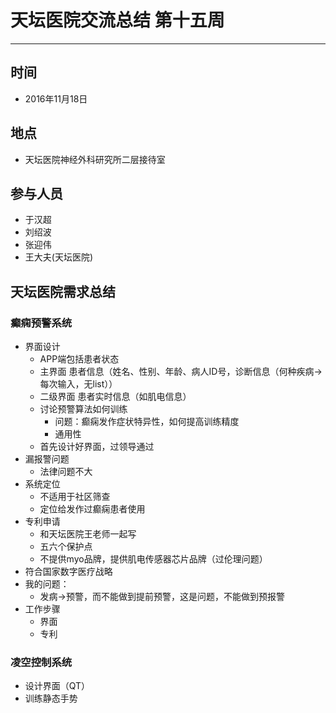 # 天坛医院交流总结 第十五周 #

----------
## 时间 ##
- 2016年11月18日
## 地点 ##
- 天坛医院神经外科研究所二层接待室
## 参与人员 ##
- 于汉超
- 刘绍波
- 张迎伟
- 王大夫(天坛医院)
## 天坛医院需求总结 ##
### 癫痫预警系统 ###
- 界面设计
	- APP端包括患者状态
	- 主界面 患者信息（姓名、性别、年龄、病人ID号，诊断信息（何种疾病->每次输入，无list））
	- 二级界面 患者实时信息（如肌电信息）
	- 讨论预警算法如何训练
		- 问题：癫痫发作症状特异性，如何提高训练精度
		- 通用性
	- 首先设计好界面，过领导通过
- 漏报警问题
	- 法律问题不大
- 系统定位
	- 不适用于社区筛查
	- 定位给发作过癫痫患者使用
- 专利申请
	- 和天坛医院王老师一起写
	- 五六个保护点
	- 不提供myo品牌，提供肌电传感器芯片品牌（过伦理问题）
- 符合国家数字医疗战略
- 我的问题：
	- 发病->预警，而不能做到提前预警，这是问题，不能做到预报警
- 工作步骤
	- 界面
	- 专利
### 凌空控制系统 ###
- 设计界面（QT）
- 训练静态手势